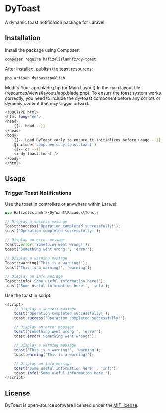 # DyToast

A dynamic toast notification package for Laravel.
## Installation

Install the package using Composer:

```bash
composer require hafizulislamhfz/dy-toast
```

After installed, publish the toast resources:

```bash
php artisan dytoast:publish
```

Modify Your app.blade.php (or Main Layout)
In the main layout file (resources/views/layouts/app.blade.php). To ensure the toast system works correctly, you need to include the dy-toast component before any scripts or dynamic content that may trigger a toast.

```bash
<!DOCTYPE html>
<html lang="en">
<head>
    {{-- head --}}
</head>
<body>
    {{-- Load DyToast early to ensure it initializes before usage --}}
    @include('components.dy-toast.toast')
    {{-- or --}}
    <x-dy-toast.toast />
</body>
</html>
```

## Usage

### Trigger Toast Notifications

Use the toast in controllers or anywhere within Laravel:

```php
use Hafizulislamhfz\DyToast\Facades\Toast;

// Display a success message
Toast::success('Operation completed successfully!');
toast('Operation completed successfully!');

// Display an error message
Toast::error('Something went wrong!');
toast('Something went wrong!', 'error');

// Display a warning message
Toast::warning('This is a warning!');
toast('This is a warning!', 'warning');

// Display an info message
Toast::info('Some useful information here!');
toast('Some useful information here!', 'info');

```

Use the toast in script:

```js
<script>
    // Display a success message
    toast('Operation completed successfully!');
    toast.success('Operation completed successfully!');

    // Display an error message
    toast('Something went wrong!', 'error');
    toast.error('Something went wrong!');

    // Display a warning message
    toast('This is a warning!', 'warning');
    toast.warning('This is a warning!');

    // Display an info message
    toast('Some useful information here!', 'info');
    toast.info('Some useful information here!');
</script>
```

## License

DyToast is open-source software licensed under the [MIT license](LICENSE).
